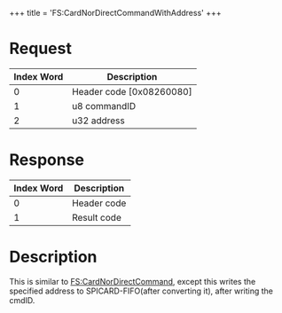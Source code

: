 +++
title = 'FS:CardNorDirectCommandWithAddress'
+++

# Request

| Index Word | Description                |
|------------|----------------------------|
| 0          | Header code \[0x08260080\] |
| 1          | u8 commandID               |
| 2          | u32 address                |

# Response

| Index Word | Description |
|------------|-------------|
| 0          | Header code |
| 1          | Result code |

# Description

This is similar to
[FS:CardNorDirectCommand](FS:CardNorDirectCommand "wikilink"), except
this writes the specified address to SPICARD-FIFO(after converting it),
after writing the cmdID.
